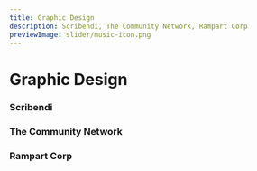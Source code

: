 ```yaml
---
title: Graphic Design
description: Scribendi, The Community Network, Rampart Corp
previewImage: slider/music-icon.png
---
```


# Graphic Design

### Scribendi

<dynamic-image filename="scribendi/scribendi.jpg" :img-height="732"></dynamic-image>
<dynamic-image filename="scribendi/banner-scribendi.jpg" :img-height="650"></dynamic-image>

### The Community Network

<dynamic-image filename="comnet/bluebird-cafe.jpg" :img-height="400"></dynamic-image>
<dynamic-image filename="comnet/canadian-tire.png" :img-height="400"></dynamic-image>
<dynamic-image filename="comnet/furniture.png" :img-height="400"></dynamic-image>
<dynamic-image filename="comnet/sgscompuwave.jpg" :img-height="400"></dynamic-image>
<dynamic-image filename="comnet/logo.jpg" :img-height="400"></dynamic-image>

### Rampart Corp

<dynamic-image filename="rampart/canadaday.jpg" :img-height="600"></dynamic-image>
<dynamic-image filename="rampart/4july.JPG" :img-height="600"></dynamic-image>
<dynamic-image filename="rampart/fathersday.JPG" :img-height="600"></dynamic-image>
<dynamic-image filename="rampart/glock.JPG" :img-height="600"></dynamic-image>
<dynamic-image filename="rampart/ammo.JPG" :img-height="600"></dynamic-image>
<dynamic-image filename="rampart/spiritus.JPG" :img-height="600"></dynamic-image>
<dynamic-image filename="rampart/troy.JPG" :img-height="600"></dynamic-image>
<dynamic-image filename="rampart/asp.jpg" :img-height="400"></dynamic-image>